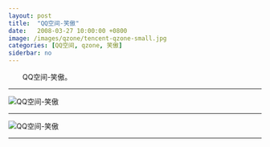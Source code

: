 ```yaml
---
layout: post
title:  "QQ空间-笑傲"
date:   2008-03-27 10:00:00 +0800
image: /images/qzone/tencent-qzone-small.jpg
categories: [QQ空间, qzone, 笑傲]
siderbar: no
---
```


　　QQ空间-笑傲。

------

![QQ空间-笑傲]({{site.baseurl}}/images/qzone/[http___85515844.qzone.qq.com]_1.jpg) 

------

![QQ空间-笑傲]({{site.baseurl}}/images/qzone/[http___85515844.qzone.qq.com]_2.jpg) 

------